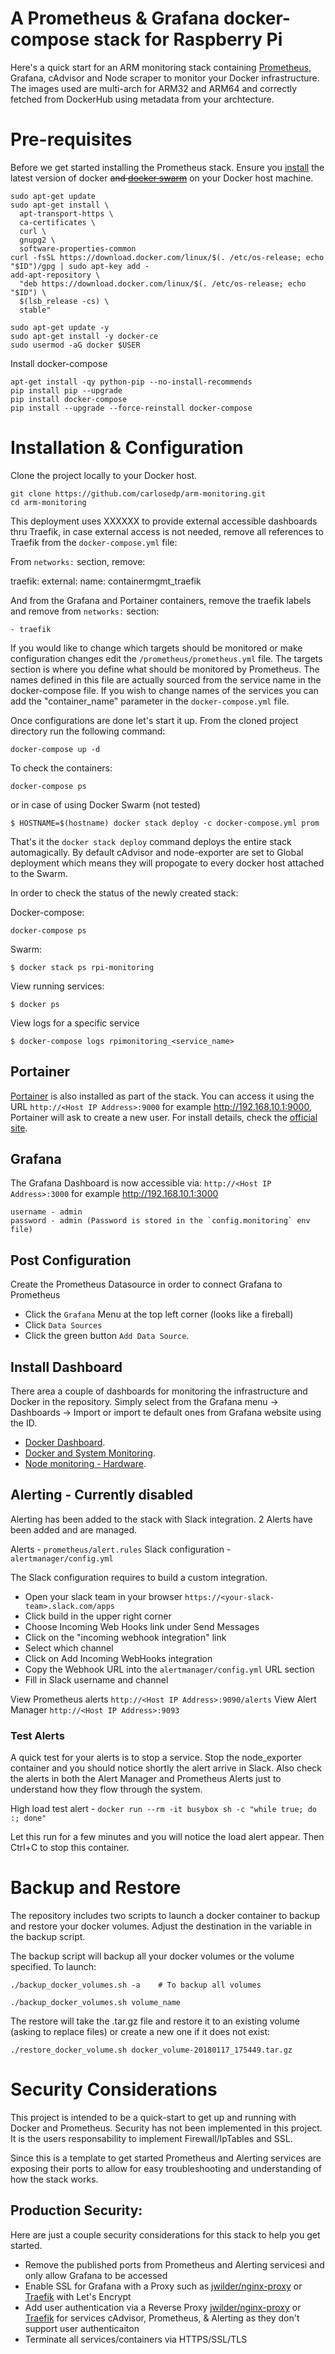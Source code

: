 # A Prometheus & Grafana docker-compose stack for Raspberry Pi

Here's a quick start for an ARM monitoring stack containing [Prometheus](http://prometheus.io/), Grafana, cAdvisor and Node scraper to monitor your Docker infrastructure. The images used are multi-arch for ARM32 and ARM64 and correctly fetched from DockerHub using metadata from your archtecture.

# Pre-requisites
Before we get started installing the Prometheus stack. Ensure you [install](https://docs.docker.com/install/#server) the latest version of docker ~~and [docker swarm](https://docs.docker.com/engine/swarm/swarm-tutorial/)~~ on your Docker host machine.

    sudo apt-get update
    sudo apt-get install \
      apt-transport-https \
      ca-certificates \
      curl \
      gnupg2 \
      software-properties-common
    curl -fsSL https://download.docker.com/linux/$(. /etc/os-release; echo "$ID")/gpg | sudo apt-key add -
    add-apt-repository \
      "deb https://download.docker.com/linux/$(. /etc/os-release; echo "$ID") \
      $(lsb_release -cs) \
      stable"

    sudo apt-get update -y
    sudo apt-get install -y docker-ce
    sudo usermod -aG docker $USER

Install docker-compose

    apt-get install -qy python-pip --no-install-recommends
    pip install pip --upgrade
    pip install docker-compose
    pip install --upgrade --force-reinstall docker-compose

# Installation & Configuration
Clone the project locally to your Docker host.

    git clone https://github.com/carlosedp/arm-monitoring.git
    cd arm-monitoring

This deployment uses XXXXXX to provide external accessible dashboards thru Traefik, in case external access is not needed, remove all references to Traefik from the `docker-compose.yml` file:

From `networks:` section, remove:

  traefik:
    external:
      name: containermgmt_traefik

And from the Grafana and Portainer containers, remove the traefik labels and remove from `networks:` section:

    - traefik

If you would like to change which targets should be monitored or make configuration changes edit the `/prometheus/prometheus.yml` file. The targets section is where you define what should be monitored by Prometheus. The names defined in this file are actually sourced from the service name in the docker-compose file. If you wish to change names of the services you can add the "container_name" parameter in the `docker-compose.yml` file.

Once configurations are done let's start it up. From the cloned project directory run the following command:

    docker-compose up -d

To check the containers:

    docker-compose ps

or in case of using Docker Swarm (not tested)

    $ HOSTNAME=$(hostname) docker stack deploy -c docker-compose.yml prom

That's it the `docker stack deploy` command deploys the entire stack automagically. By default cAdvisor and node-exporter are set to Global deployment which means they will propogate to every docker host attached to the Swarm.

In order to check the status of the newly created stack:

Docker-compose:

    docker-compose ps

Swarm:

    $ docker stack ps rpi-monitoring

View running services:

    $ docker ps

View logs for a specific service

    $ docker-compose logs rpimonitoring_<service_name>

## Portainer

[Portainer](https://portainer.io/) is also installed as part of the stack. You can access it using the URL `http://<Host IP Address>:9000` for example http://192.168.10.1:9000, Portainer will ask to create a new user. For install details, check the [official site](https://portainer.io/install.html).


## Grafana

The Grafana Dashboard is now accessible via: `http://<Host IP Address>:3000` for example http://192.168.10.1:3000

    username - admin
    password - admin (Password is stored in the `config.monitoring` env file)

## Post Configuration
Create the Prometheus Datasource in order to connect Grafana to Prometheus
* Click the `Grafana` Menu at the top left corner (looks like a fireball)
* Click `Data Sources`
* Click the green button `Add Data Source`.

## Install Dashboard
There area a couple of dashboards for monitoring the infrastructure and Docker in the repository. Simply select from the Grafana menu -> Dashboards -> Import or import te default ones from Grafana website using the ID.

* [Docker Dashboard](https://grafana.net/dashboards/179).
* [Docker and System Monitoring](https://grafana.net/dashboards/893).
* [Node monitoring - Hardware](https://grafana.net/dashboards/1860).

## Alerting - Currently disabled
Alerting has been added to the stack with Slack integration. 2 Alerts have been added and are managed.

Alerts              - `prometheus/alert.rules`
Slack configuration - `alertmanager/config.yml`

The Slack configuration requires to build a custom integration.
* Open your slack team in your browser `https://<your-slack-team>.slack.com/apps`
* Click build in the upper right corner
* Choose Incoming Web Hooks link under Send Messages
* Click on the "incoming webhook integration" link
* Select which channel
* Click on Add Incoming WebHooks integration
* Copy the Webhook URL into the `alertmanager/config.yml` URL section
* Fill in Slack username and channel

View Prometheus alerts `http://<Host IP Address>:9090/alerts`
View Alert Manager `http://<Host IP Address>:9093`

### Test Alerts
A quick test for your alerts is to stop a service. Stop the node_exporter container and you should notice shortly the alert arrive in Slack. Also check the alerts in both the Alert Manager and Prometheus Alerts just to understand how they flow through the system.

High load test alert - `docker run --rm -it busybox sh -c "while true; do :; done"`

Let this run for a few minutes and you will notice the load alert appear. Then Ctrl+C to stop this container.

# Backup and Restore

The repository includes two scripts to launch a docker container to backup and restore your docker volumes. Adjust the destination in the variable in the backup script.

The backup script will backup all your docker volumes or the volume specified. To launch:

    ./backup_docker_volumes.sh -a    # To backup all volumes

    ./backup_docker_volumes.sh volume_name

The restore will take the .tar.gz file and restore it to an existing volume (asking to replace files) or create a new one if it does not exist:

    ./restore_docker_volume.sh docker_volume-20180117_175449.tar.gz

# Security Considerations
This project is intended to be a quick-start to get up and running with Docker and Prometheus. Security has not been implemented in this project. It is the users responsability to implement Firewall/IpTables and SSL.

Since this is a template to get started Prometheus and Alerting services are exposing their ports to allow for easy troubleshooting and understanding of how the stack works.

## Production Security:
Here are just a couple security considerations for this stack to help you get started.
* Remove the published ports from Prometheus and Alerting servicesi and only allow Grafana to be accessed
* Enable SSL for Grafana with a Proxy such as [jwilder/nginx-proxy](https://hub.docker.com/r/jwilder/nginx-proxy/) or [Traefik](https://traefik.io/) with Let's Encrypt
* Add user authentication via a Reverse Proxy [jwilder/nginx-proxy](https://hub.docker.com/r/jwilder/nginx-proxy/) or [Traefik](https://traefik.io/) for services cAdvisor, Prometheus, & Alerting as they don't support user authenticaiton
* Terminate all services/containers via HTTPS/SSL/TLS
